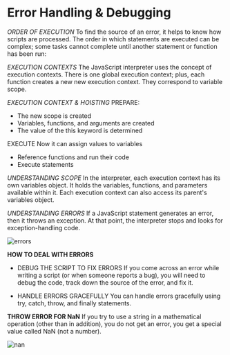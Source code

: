 # Error Handling & Debugging

*ORDER OF EXECUTION*
To find the source of an error, it helps to know how scripts are processed.
The order in which statements are executed can be complex; some tasks
cannot complete until another statement or function has been run: 

*EXECUTION CONTEXTS*
The JavaScript interpreter uses the concept of execution contexts.
There is one global execution context; plus, each function creates a new
new execution context. They correspond to variable scope. 

*EXECUTION CONTEXT & HOISTING*
PREPARE:

* The new scope is created
* Variables, functions, and arguments are created
* The value of the this keyword is determined


EXECUTE 
Now it can assign values to variables
* Reference functions and run their code
* Execute statements

*UNDERSTANDING SCOPE*
In the interpreter, each execution context has its own variables object.
It holds the variables, functions, and parameters available within it.
Each execution context can also access its parent's variables object. 


*UNDERSTANDING ERRORS*
If a JavaScript statement generates an error, then it throws an exception.
At that point, the interpreter stops and looks for exception-handling code. 

![errors](https://www.wpoven.com/blog/wp-content/uploads/2019/12/404-error-not-found.png)

**HOW TO DEAL WITH ERRORS**
* DEBUG THE SCRIPT TO FIX ERRORS
If you come across an error while writing a script
(or when someone reports a bug), you will need to
debug the code, track down the source of the error,
and fix it. 

* HANDLE ERRORS GRACEFULLY
You can handle errors gracefully using try, catch,
throw, and finally statements.

**THROW ERROR FOR NaN**
If you try to use a string in a
mathematical operation (other
than in addition), you do not get
an error, you get a special value
called NaN (not a number). 

![nan](https://miro.medium.com/max/638/0*tIhJtvjaWFB7cKNm)




